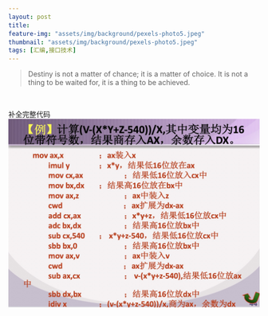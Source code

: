 ```yaml
---
layout: post
title: 
feature-img: "assets/img/background/pexels-photo5.jpeg"
thumbnail: "assets/img/background/pexels-photo5.jpeg"
tags: [汇编,接口技术]
---
```


> Destiny is not a matter of chance; it is a matter of choice. It is
not a thing to be waited for, it is a thing to be achieved. 

<br>

补全完整代码
![](media/15466888829124.jpg)


